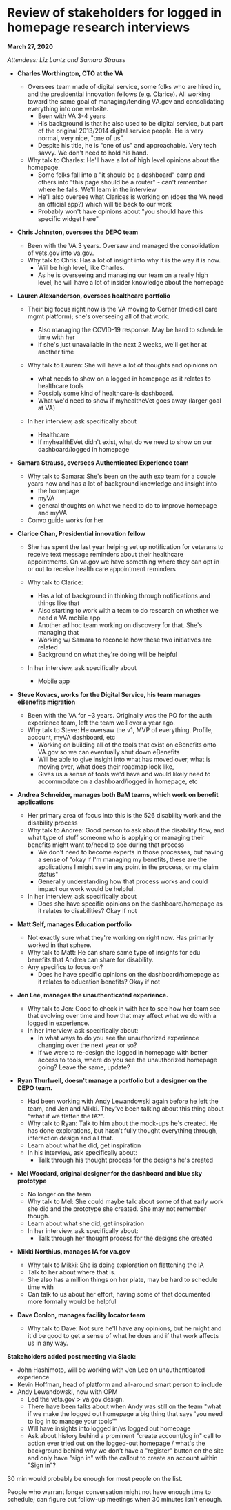 # Review of stakeholders for logged in homepage research interviews

**March 27, 2020**

*Attendees: Liz Lantz and Samara Strauss*

- **Charles Worthington, CTO at the VA**
  - Oversees team made of  digital service, some folks who are hired in, and the presidential innovation fellows (e.g. Clarice).  All working toward the same goal of managing/tending VA.gov and consolidating everything into one website.
    - Been with VA 3-4 years
    - His background is that he also used to be digital service, but part of the original 2013/2014 digital service people. He is very normal, very nice, "one of us".  
    - Despite his title, he is "one of us" and approachable. Very tech savvy. We don't need to hold his hand.  
  - Why talk to Charles: He'll have a lot of high level opinions about the homepage. 
    - Some folks fall into a "it should be a dashboard" camp and others into "this page should be a router" - can't remember where he falls. We'll learn in the interview
    - He'll also oversee what Clarices is working on (does the VA need an official app?) which will tie back to our work
    - Probably won't have opinions about "you should have this specific widget here"
- **Chris Johnston, oversees the DEPO team**
  - Been with the VA 3 years. Oversaw and managed the consolidation of vets.gov into va.gov. 
  - Why talk to Chris: Has a lot of insight into why it is the way it is now.  
    - Will be high level, like Charles.  
    - As he is overseeing and managing our team on a really high level, he will have a lot of insider knowledge about the homepage
- **Lauren Alexanderson, oversees healthcare portfolio**
  - Their big focus right now is the VA moving to Cerner (medical care mgmt platform); she's overseeing all of that work. 

    - Also managing the COVID-19 response.  May be hard to schedule time with her 
    - If she's just unavailable in the next 2 weeks, we'll get her at another time
  - Why talk to Lauren: She will have a lot of thoughts and opinions on 
    - what needs to show on a logged in homepage as it relates to healthcare tools
    - Possibly some kind of healthcare-is dashboard. 
    - What we'd need to show if myhealtheVet goes away (larger goal at VA)
  - In her interview, ask specifically about

    - Healthcare 
    - If myhealthEVet didn't exist, what do we need to show on our dashboard/logged in homepage
- **Samara Strauss, oversees Authenticated Experience team**
  - Why talk to Samara: She's been on the auth exp team for a couple years now and has a lot of background knowledge and insight into 
    - the homepage
    - myVA
    - general thoughts on what we need to do to improve homepage and myVA
  - Convo guide works for her
- **Clarice Chan, Presidential innovation fellow**
  - She has spent the last year helping set up notification for veterans to receive text message reminders about their healthcare appointments. On va.gov we have something where they can opt in or out to receive health care appointment reminders
  - Why talk to Clarice:
    - Has a lot of background in thinking through notifications and things like that
    - Also starting to work with a team to do research on whether we need a VA mobile app
    - Another ad hoc team working on discovery for that. She's managing that
    - Working w/ Samara to reconcile how these two initiatives are related
    - Background on what they're doing will be helpful
  - In her interview, ask specifically about

    - Mobile app

- **Steve Kovacs, works for the Digital Service, his team manages eBenefits migration**
  - Been with the VA for ~3 years. Originally was the PO for the auth experience team, left the team well over a year ago. 
  - Why talk to Steve:  He oversaw the v1, MVP of everything. Profile, account, myVA dashboard, etc
    - Working on building all of the tools that exist on eBenefits onto VA.gov so we can eventually shut down eBenefits
    - Will be able to give insight into what has moved over, what is moving over, what does their roadmap look like, 
    - Gives us a sense of tools we'd have and would likely need to accommodate on a dashboard/logged in homepage, etc
- **Andrea Schneider, manages both BaM teams, which work on benefit applications**
  - Her primary area of focus into this is the 526 disability work and the disability process
  - Why talk to Andrea: Good person to ask about the disability flow, and what type of stuff someone who is applying or managing their benefits might want to/need to see during that process
    - We don't need to become experts in those processes, but having a sense of "okay if I'm managing my benefits, these are the applications I might see in any point in the process, or my claim status"  
    - Generally understanding how that process works and could impact our work would be helpful.
  - In her interview, ask specifically about
    - Does she have specific opinions on the dashboard/homepage as it relates to disabilities? Okay if not
- **Matt Self, manages Education portfolio**
  - Not exactly sure what they're working on right now. Has primarily worked in that sphere.
  - Why talk to Matt:  He can share same type of insights for edu benefits that Andrea can share for disability.  
  - Any specifics to focus on?
    - Does he have specific opinions on the dashboard/homepage as it relates to education benefits? Okay if not
- **Jen Lee, manages the unauthenticated experience.**
  - Why talk to Jen: Good to check in with her to see how her team see that evolving over time and how that may affect what we do with a logged in experience.  
  - In her interview, ask specifically about:
    - In what ways to do you see the unauthorized experience changing over the next year or so?
    - If we were to re-design the logged in homepage with better access to tools, where do you see the unauthorized homepage going? Leave the same, update?
- **Ryan Thurlwell, doesn't manage a portfolio but a designer on the DEPO team.**
  - Had been working with Andy Lewandowski again before he left the team, and Jen and Mikki.  They've been talking about this thing about "what if we flatten the IA?". 
  - Why talk to Ryan: Talk to him about the mock-ups he's created. He has done explorations, but hasn't fully thought everything through, interaction design and all that. 
  - Learn about what he did, get inspiration 
  - In his interview, ask specifically about:
    - Talk through his thought process for the designs he's created
- **Mel Woodard, original designer for the dashboard and blue sky prototype**
  - No longer on the team
  - Why talk to Mel: She could maybe talk about some of that early work she did and the prototype she created. She may not remember though.
  - Learn about what she did, get inspiration
  - In her interview, ask specifically about:
    - Talk through her thought process for the designs she created
- **Mikki Northius, manages IA for va.gov**
  - Why talk to Mikki: She is doing exploration on flattening the IA 
  - Talk to her about where that is.
  - She also has a million things on her plate, may be hard to schedule time with
  - Can talk to us about her effort, having some of that documented more formally would be helpful
- **Dave Conlon, manages facility locator team**
  - Why talk to Dave:  Not sure he'll have any opinions, but he might and it'd be good to get a sense of what he does and if that work affects us in any way.  

**Stakeholders added post meeting via Slack:**

- John Hashimoto, will be working with Jen Lee on unauthenticated experience
- Kevin Hoffman, head of platform and all-around smart person to include
- Andy Lewandowski, now with OPM
  - Led the vets.gov > va.gov design.
  - There have been talks about when Andy was still on the team "what if we make the logged out homepage a big thing that says 'you need to log in to manage your tools'"
  - Will have insights into logged in/vs logged out homepage
  - Ask about history behind a prominent "create account/log in" call to action ever tried out on the logged-out homepage / what's the background behind why we don't have a "register" button on the site and only have "sign in" with the callout to create an account within "Sign in"?
  
30 min would probably be enough for most people on the list.

People who warrant longer conversation might not have enough time to schedule; can figure out follow-up meetings when 30 minutes isn't enough. 
